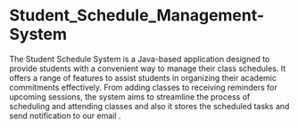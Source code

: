 # Student_Schedule_Management-System
The Student Schedule System is a Java-based application designed to provide students with a convenient way to manage their class schedules. It offers a range of features to assist students in organizing their academic commitments effectively. From adding classes to receiving reminders for upcoming sessions, the system aims to streamline the process of scheduling and attending classes and also it stores the scheduled tasks and send notification to our email .
